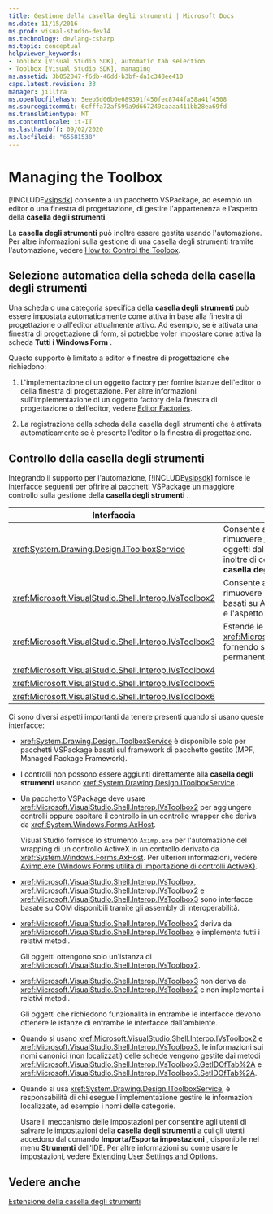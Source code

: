 ```yaml
---
title: Gestione della casella degli strumenti | Microsoft Docs
ms.date: 11/15/2016
ms.prod: visual-studio-dev14
ms.technology: devlang-csharp
ms.topic: conceptual
helpviewer_keywords:
- Toolbox [Visual Studio SDK], automatic tab selection
- Toolbox [Visual Studio SDK], managing
ms.assetid: 3b052047-f6db-46dd-b3bf-da1c348ee410
caps.latest.revision: 33
manager: jillfra
ms.openlocfilehash: 5eeb5d06b0e689391f450fec8744fa58a41f4508
ms.sourcegitcommit: 6cfffa72af599a9d667249caaaa411bb28ea69fd
ms.translationtype: MT
ms.contentlocale: it-IT
ms.lasthandoff: 09/02/2020
ms.locfileid: "65681538"
---
```

# <a name="managing-the-toolbox"></a>Managing the Toolbox
[!INCLUDE[vsipsdk](../includes/vsipsdk-md.md)] consente a un pacchetto VSPackage, ad esempio un editor o una finestra di progettazione, di gestire l'appartenenza e l'aspetto della **casella degli strumenti**.  
  
 La **casella degli strumenti** può inoltre essere gestita usando l'automazione. Per altre informazioni sulla gestione di una casella degli strumenti tramite l'automazione, vedere [How to: Control the Toolbox](https://msdn.microsoft.com/library/c9d8a18a-d2bc-43d4-a803-601bfc6a6599).  
  
## <a name="automatic-toolbox-tab-selection"></a>Selezione automatica della scheda della casella degli strumenti  
 Una scheda o una categoria specifica della **casella degli strumenti** può essere impostata automaticamente come attiva in base alla finestra di progettazione o all'editor attualmente attivo. Ad esempio, se è attivata una finestra di progettazione di form, si potrebbe voler impostare come attiva la scheda **Tutti i Windows Form** .  
  
 Questo supporto è limitato a editor e finestre di progettazione che richiedono:  
  
1. L'implementazione di un oggetto factory per fornire istanze dell'editor o della finestra di progettazione. Per altre informazioni sull'implementazione di un oggetto factory della finestra di progettazione o dell'editor, vedere [Editor Factories](../extensibility/editor-factories.md).  
  
2. La registrazione della scheda della casella degli strumenti che è attivata automaticamente se è presente l'editor o la finestra di progettazione.  
  
## <a name="controlling-the-toolbox"></a>Controllo della casella degli strumenti  
 Integrando il supporto per l'automazione, [!INCLUDE[vsipsdk](../includes/vsipsdk-md.md)] fornisce le interfacce seguenti per offrire ai pacchetti VSPackage un maggiore controllo sulla gestione della **casella degli strumenti** .  
  
|Interfaccia|Descrizione|  
|---------------|-----------------|  
|<xref:System.Drawing.Design.IToolboxService>|Consente alle applicazioni di gestire, aggiungere e rimuovere <xref:System.Drawing.Design.ToolboxItem> oggetti dalla **casella degli strumenti**. Consente inoltre di configurare l'aspetto e le categorie della **casella degli strumenti** .|  
|<xref:Microsoft.VisualStudio.Shell.Interop.IVsToolbox2>|Consente alle applicazioni di gestire, aggiungere e rimuovere controlli della **casella degli strumenti** basati su ActiveX, nonché di configurare le categorie e l'aspetto della **casella degli strumenti** .|  
|<xref:Microsoft.VisualStudio.Shell.Interop.IVsToolbox3>|Estende le funzionalità disponibili in <xref:Microsoft.VisualStudio.Shell.Interop.IVsToolbox2> fornendo supporto completo per il salvataggio permanente e la localizzazione.|  
|<xref:Microsoft.VisualStudio.Shell.Interop.IVsToolbox4>||  
|<xref:Microsoft.VisualStudio.Shell.Interop.IVsToolbox5>||  
|<xref:Microsoft.VisualStudio.Shell.Interop.IVsToolbox6>||  
  
 Ci sono diversi aspetti importanti da tenere presenti quando si usano queste interfacce:  
  
- <xref:System.Drawing.Design.IToolboxService> è disponibile solo per pacchetti VSPackage basati sul framework di pacchetto gestito (MPF, Managed Package Framework).  
  
- I controlli non possono essere aggiunti direttamente alla **casella degli strumenti** usando <xref:System.Drawing.Design.IToolboxService> .  
  
- Un pacchetto VSPackage deve usare <xref:Microsoft.VisualStudio.Shell.Interop.IVsToolbox2> per aggiungere controlli oppure ospitare il controllo in un controllo wrapper che deriva da <xref:System.Windows.Forms.AxHost>.  
  
   Visual Studio fornisce lo strumento `Aximp.exe` per l'automazione del wrapping di un controllo ActiveX in un controllo derivato da <xref:System.Windows.Forms.AxHost>. Per ulteriori informazioni, vedere [Aximp.exe (Windows Forms utilità di importazione di controlli ActiveX)](https://msdn.microsoft.com/library/482c0d83-7144-4497-b626-87d2351b78d0).  
  
- <xref:Microsoft.VisualStudio.Shell.Interop.IVsToolbox>, <xref:Microsoft.VisualStudio.Shell.Interop.IVsToolbox2> e <xref:Microsoft.VisualStudio.Shell.Interop.IVsToolbox3> sono interfacce basate su COM disponibili tramite gli assembly di interoperabilità.  
  
- <xref:Microsoft.VisualStudio.Shell.Interop.IVsToolbox2> deriva da <xref:Microsoft.VisualStudio.Shell.Interop.IVsToolbox> e implementa tutti i relativi metodi.  
  
   Gli oggetti ottengono solo un'istanza di <xref:Microsoft.VisualStudio.Shell.Interop.IVsToolbox2>.  
  
- <xref:Microsoft.VisualStudio.Shell.Interop.IVsToolbox3> non deriva da <xref:Microsoft.VisualStudio.Shell.Interop.IVsToolbox2> e non implementa i relativi metodi.  
  
   Gli oggetti che richiedono funzionalità in entrambe le interfacce devono ottenere le istanze di entrambe le interfacce dall'ambiente.  
  
- Quando si usano <xref:Microsoft.VisualStudio.Shell.Interop.IVsToolbox2> e <xref:Microsoft.VisualStudio.Shell.Interop.IVsToolbox3>, le informazioni sui nomi canonici (non localizzati) delle schede vengono gestite dai metodi <xref:Microsoft.VisualStudio.Shell.Interop.IVsToolbox3.GetIDOfTab%2A> e <xref:Microsoft.VisualStudio.Shell.Interop.IVsToolbox3.SetIDOfTab%2A>.  
  
- Quando si usa <xref:System.Drawing.Design.IToolboxService>, è responsabilità di chi esegue l'implementazione gestire le informazioni localizzate, ad esempio i nomi delle categorie.  
  
  Usare il meccanismo delle impostazioni per consentire agli utenti di salvare le impostazioni della **casella degli strumenti** a cui gli utenti accedono dal comando **Importa/Esporta impostazioni** , disponibile nel menu **Strumenti** dell'IDE. Per altre informazioni su come usare le impostazioni, vedere [Extending User Settings and Options](../extensibility/extending-user-settings-and-options.md).  
  
## <a name="see-also"></a>Vedere anche  
 [Estensione della casella degli strumenti](../misc/extending-the-toolbox.md)